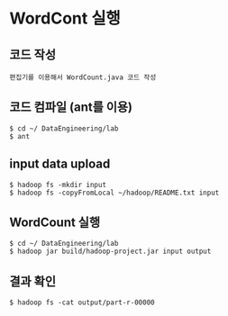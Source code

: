 # WordCont 실행
## 코드 작성
```
편집기를 이용해서 WordCount.java 코드 작성
```
## 코드 컴파일 (ant를 이용)
```
$ cd ~/ DataEngineering/lab
$ ant
```
## input data upload
```
$ hadoop fs -mkdir input
$ hadoop fs -copyFromLocal ~/hadoop/README.txt input
```
## WordCount 실행
```
$ cd ~/ DataEngineering/lab
$ hadoop jar build/hadoop-project.jar input output
```
## 결과 확인
```
$ hadoop fs -cat output/part-r-00000
```
